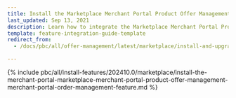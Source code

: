 ```yaml
---
title: Install the Marketplace Merchant Portal Product Offer Management + Merchant Portal Order Management - Merchant Portal feature
last_updated: Sep 13, 2021
description: Learn how to integrate the Marketplace Merchant Portal Product Offer Management + Merchant Portal Order Management feature into a Spryker Marketplace project.
template: feature-integration-guide-template
redirect_from:
  - /docs/pbc/all/offer-management/latest/marketplace/install-and-upgrade/install-features/install-the-marketplace-merchant-portal-product-offer-management-merchant-portal-order-management-merchant-portal-feature.html

---
```


{% include pbc/all/install-features/202410.0/marketplace/install-the-merchant-portal-marketplace-merchant-portal-product-offer-management-merchant-portal-order-management-feature.md %} <!-- To edit, see /_includes/pbc/all/install-features/202311.0/marketplace/install-the-merchant-portal-marketplace-merchant-portal-product-offer-management-merchant-portal-order-management-feature.md -->
